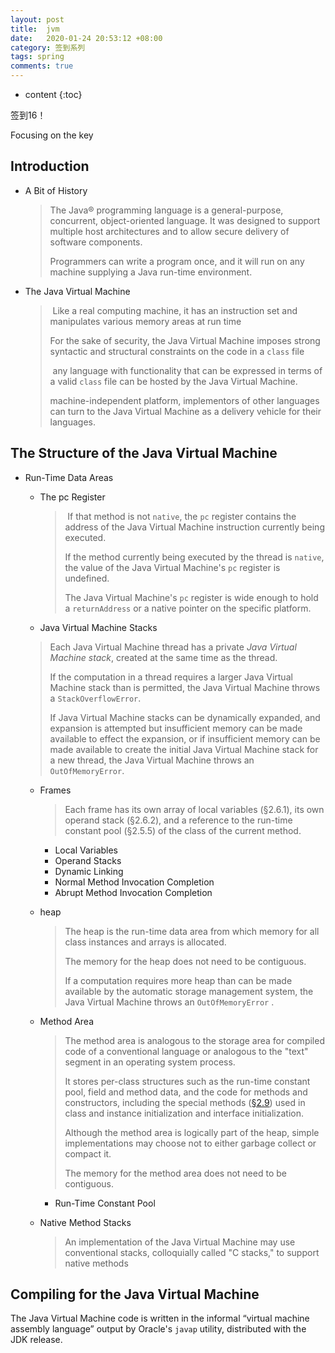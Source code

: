 ```yaml
---
layout: post
title:  jvm
date:   2020-01-24 20:53:12 +08:00
category: 签到系列
tags: spring
comments: true
---
```


* content
{:toc}


签到16！







Focusing on the key

## Introduction

- A Bit of History

  >The Java® programming language is a general-purpose, concurrent, object-oriented language. It was designed to support multiple host architectures and to allow secure delivery of software components.  
  >
  >Programmers can write a program once, and it will run on any machine supplying a Java run-time environment.

- The Java Virtual Machine

  > Like a real computing machine, it has an instruction set and manipulates various memory areas at run time
  >
  > For the sake of security, the Java Virtual Machine imposes strong syntactic and structural constraints on the code in a `class` file
  >
  > any language with functionality that can be expressed in terms of a valid `class` file can be hosted by the Java Virtual Machine.  
  >
  >machine-independent platform, implementors of other languages can turn to the Java Virtual Machine as a delivery vehicle for their languages.

## The Structure of the Java Virtual Machine

- Run-Time Data Areas

  - The pc Register

    > If that method is not `native`, the `pc` register contains the address of the Java Virtual Machine instruction currently being executed.
    >
    >If the method currently being executed by the thread is `native`, the value of the Java Virtual Machine's `pc` register is undefined.
    >
    >The Java Virtual Machine's `pc` register is wide enough to hold a `returnAddress` or a native pointer on the specific platform.

  -  Java Virtual Machine Stacks

    > Each Java Virtual Machine thread has a private *Java Virtual Machine stack*, created at the same time as the thread.  
    >
    > If the computation in a thread requires a larger Java Virtual Machine stack than is permitted, the Java Virtual Machine throws a `StackOverflowError`.
    >
    > If Java Virtual Machine stacks can be dynamically expanded, and expansion is attempted but insufficient memory can be made available to effect the expansion, or if insufficient memory can be made available to create the initial Java Virtual Machine stack for a new thread, the Java Virtual Machine throws an `OutOfMemoryError`.

    - Frames

      > Each frame has its own array of local variables (§2.6.1), its own operand stack (§2.6.2), and a reference to the run-time constant pool (§2.5.5) of the class of the current method.

      -  Local Variables
      -  Operand Stacks
      - Dynamic Linking
      - Normal Method Invocation Completion
      - Abrupt Method Invocation Completion

  - heap

    >The heap is the run-time data area from which memory for all class instances and arrays is allocated.
    >
    >The memory for the heap does not need to be contiguous.
    >
    >If a computation requires more heap than can be made available by the automatic storage management system, the Java Virtual Machine throws an `OutOfMemoryError` .

  - Method Area

    >The method area is analogous to the storage area for compiled code of a conventional language or analogous to the "text" segment in an operating system process.
    >
    >It stores per-class structures such as the run-time constant pool, field and method data, and the code for methods and constructors, including the special methods ([§2.9](https://docs.oracle.com/javase/specs/jvms/se8/html/jvms-2.html#jvms-2.9)) used in class and instance initialization and interface initialization.
    >
    >Although the method area is logically part of the heap, simple implementations may choose not to either garbage collect or compact it.  
    >
    >The memory for the method area does not need to be contiguous.

    - Run-Time Constant Pool

  - Native Method Stacks

    > An implementation of the Java Virtual Machine may use conventional stacks, colloquially called "C stacks," to support native methods


##  Compiling for the Java Virtual Machine

The Java Virtual Machine code is written in the informal “virtual machine assembly language” output by Oracle's `javap` utility, distributed with the JDK release.
